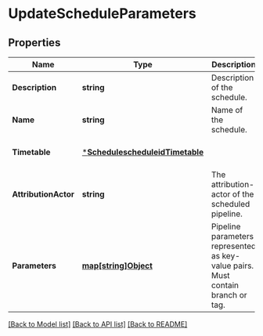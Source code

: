 # UpdateScheduleParameters

## Properties
Name | Type | Description | Notes
------------ | ------------- | ------------- | -------------
**Description** | **string** | Description of the schedule. | [optional] [default to null]
**Name** | **string** | Name of the schedule. | [optional] [default to null]
**Timetable** | [***SchedulescheduleidTimetable**](schedulescheduleid_timetable.md) |  | [optional] [default to null]
**AttributionActor** | **string** | The attribution-actor of the scheduled pipeline. | [optional] [default to null]
**Parameters** | [**map[string]Object**](.md) | Pipeline parameters represented as key-value pairs. Must contain branch or tag. | [optional] [default to null]

[[Back to Model list]](../README.md#documentation-for-models) [[Back to API list]](../README.md#documentation-for-api-endpoints) [[Back to README]](../README.md)

